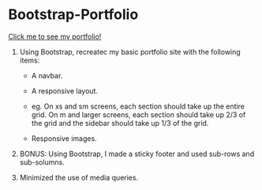 # Bootstrap-Portfolio

[Click me to see my portfolio!](https://legines.github.io/Bootstrap-Portfolio/)

1. Using Bootstrap, recreatec my basic portfolio site with the following items:  

    * A navbar.

    * A responsive layout.

    * eg. On xs and sm screens, each section should take up the entire grid. On m and larger screens, each section should take up 2/3 of the grid and the sidebar should take up 1/3 of the grid.
  
    * Responsive images.

1. BONUS: Using Bootstrap, I made a sticky footer and used sub-rows and sub-solumns. 

1. Minimized the use of media queries.

